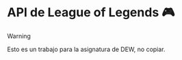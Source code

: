 # API de League of Legends 🎮
> [!WARNING]
> Esto es un trabajo para la asignatura de DEW, no copiar.
